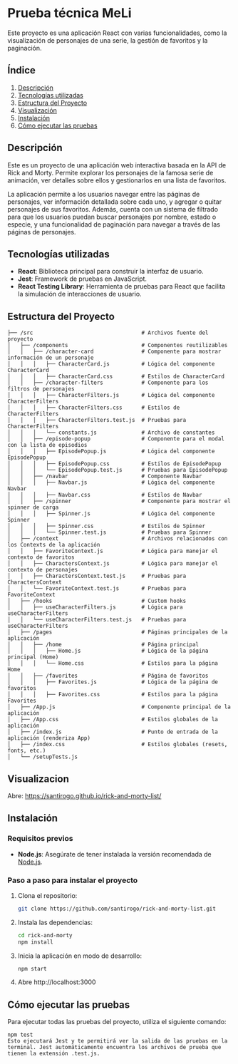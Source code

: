 # Prueba técnica MeLi

Este proyecto es una aplicación React con varias funcionalidades, como la visualización de personajes de una serie, la gestión de favoritos y la paginación.

## Índice

1. [Descripción](#descripción)
2. [Tecnologías utilizadas](#tecnologías-utilizadas)
3. [Estructura del Proyecto](#estructura-del-proyecto)
4. [Visualización](#visualizacion)
5. [Instalación](#instalación)
6. [Cómo ejecutar las pruebas](#cómo-ejecutar-las-pruebas)

## Descripción

Este es un proyecto de una aplicación web interactiva basada en la API de Rick and Morty. Permite explorar los personajes de la famosa serie de animación, ver detalles sobre ellos y gestionarlos en una lista de favoritos.

La aplicación permite a los usuarios navegar entre las páginas de personajes, ver información detallada sobre cada uno, y agregar o quitar personajes de sus favoritos. Además, cuenta con un sistema de filtrado para que los usuarios puedan buscar personajes por nombre, estado o especie, y una funcionalidad de paginación para navegar a través de las páginas de personajes.

## Tecnologías utilizadas

- **React**: Biblioteca principal para construir la interfaz de usuario.
- **Jest**: Framework de pruebas en JavaScript.
- **React Testing Library**: Herramienta de pruebas para React que facilita la simulación de interacciones de usuario.
  
## Estructura del Proyecto
    
    ├── /src                                  # Archivos fuente del proyecto
    │   ├── /components                       # Componentes reutilizables
    │   │   ├── /character-card               # Componente para mostrar información de un personaje
    │   │   │   ├── CharacterCard.js          # Lógica del componente CharacterCard
    │   │   │   ├── CharacterCard.css         # Estilos de CharacterCard
    │   │   ├── /character-filters            # Componente para los filtros de personajes
    │   │   │   ├── CharacterFilters.js       # Lógica del componente CharacterFilters
    │   │   │   ├── CharacterFilters.css      # Estilos de CharacterFilters
    │   │   │   ├── CharacterFilters.test.js  # Pruebas para CharacterFilters
    │   │   │   └── constants.js              # Archivo de constantes
    │   │   ├── /episode-popup                # Componente para el modal con la lista de episodios
    │   │   │   ├── EpisodePopup.js           # Lógica del componente EpisodePopup
    │   │   │   ├── EpisodePopup.css          # Estilos de EpisodePopup
    │   │   │   └── EpisodePopup.test.js      # Pruebas para EpisodePopup
    │   │   ├── /navbar                       # Componente Navbar
    │   │   │   ├── Navbar.js                 # Lógica del componente Navbar
    │   │   │   ├── Navbar.css                # Estilos de Navbar
    │   │   ├── /spinner                      # Componente para mostrar el spinner de carga
    │   │   │   ├── Spinner.js                # Lógica del componente Spinner
    │   │   │   ├── Spinner.css               # Estilos de Spinner
    │   │   │   └── Spinner.test.js           # Pruebas para Spinner
    │   ├── /context                          # Archivos relacionados con los Contexts de la aplicación
    │   │   ├── FavoriteContext.js            # Lógica para manejar el contexto de favoritos
    │   │   ├── CharactersContext.js          # Lógica para manejar el contexto de personajes
    │   │   ├── CharactersContext.test.js     # Pruebas para CharactersContext
    │   │   └── FavoriteContext.test.js       # Pruebas para FavoriteContext
    │   ├── /hooks                            # Custom hooks
    │   │   ├── useCharacterFilters.js        # Lógica para useCharacterFilters
    │   │   └── useCharacterFilters.test.js   # Pruebas para useCharacterFilters
    │   ├── /pages                            # Páginas principales de la aplicación
    │   │   ├── /home                         # Página principal
    │   │   │   ├── Home.js                   # Lógica de la página principal (Home)
    │   │   │   └── Home.css                  # Estilos para la página Home
    │   │   ├── /favorites                    # Página de favoritos
    │   │   │   ├── Favorites.js              # Lógica de la página de favoritos
    │   │   │   ├── Favorites.css             # Estilos para la página Favorites
    │   ├── /App.js                           # Componente principal de la aplicación
    │   ├── /App.css                          # Estilos globales de la aplicación
    │   ├── /index.js                         # Punto de entrada de la aplicación (renderiza App)
    │   ├── /index.css                        # Estilos globales (resets, fonts, etc.)
    │   └── /setupTests.js

## Visualizacion

Abre: https://santirogo.github.io/rick-and-morty-list/

## Instalación

### Requisitos previos

- **Node.js**: Asegúrate de tener instalada la versión recomendada de [Node.js](https://nodejs.org/).
  
### Paso a paso para instalar el proyecto

1. Clona el repositorio:
   ```bash
   git clone https://github.com/santirogo/rick-and-morty-list.git

2. Instala las dependencias:
    ```bash
    cd rick-and-morty
    npm install

3. Inicia la aplicación en modo de desarrollo:
    ```bash
    npm start

4. Abre http://localhost:3000

## Cómo ejecutar las pruebas
Para ejecutar todas las pruebas del proyecto, utiliza el siguiente comando:

    npm test
    Esto ejecutará Jest y te permitirá ver la salida de las pruebas en la terminal. Jest automáticamente encuentra los archivos de prueba que tienen la extensión .test.js.
